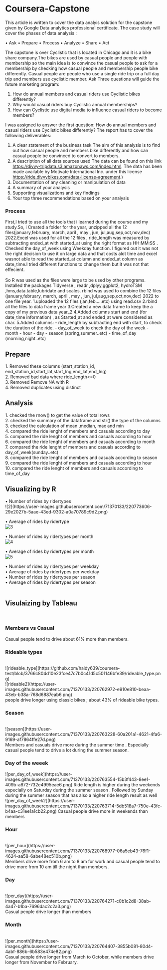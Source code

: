 # Coursera-Capstone 
This article is written to cover the data analyis solution for the capstone given by Google Data analytics professional certificate. The case study will cover the phases of data analysis :

•	Ask
•	Prepare
•	Process
•	Analyze
•	Share
•	Act


The capstone is over Cyclistic that is located in Chicago and it is a bike share company.The bikes are used by casual people and people with membership so the main idea is to convince the casual people to ask for a membership by checking how casual people and membership people bike differently. Casual people are people who use a single ride trip or a full day trip and members use cyclistic member.
Ask Three questions will guide the future marketing program: 
1. How do annual members and casual riders use Cyclistic bikes differently? 
2. Why would casual riders buy Cyclistic annual memberships? 
3. How can Cyclistic use digital media to influence casual riders to become members?

I was assigned to answer the first question: How do annual members and casual riders use Cyclistic bikes differently?
The report has to cover the following deliverables: 
1.	A clear statement of the business task 
The aim of this analysis is to find out how casual people and members bike differently and how can casual people be convinced to convert to members.
2.	A description of all data sources used 
The data can be found on this link https://divvy-tripdata.s3.amazonaws.com/index.html.
The data has been made available by Motivate International Inc. under this license https://ride.divvybikes.com/data-license-agreement.)
3.	Documentation of any cleaning or manipulation of data
4.	A summary of your analysis 
5.	Supporting visualizations and key findings 
6.	Your top three recommendations based on your analysis

<h3>Process</h3>
First,I tried to use all the tools that i learned during the course and my study.So, i Created a folder for the year, unzipped all the 12 files(january,february, march, april , may , jun, jul,aug,sep,oct,nov,dec) 2022.Excel was used for all the 12 files , ride_length was measured by subtracting ended_at with started_at using the right format as HH:MM:SS . Checked the day_of_week using Weekday function. I figured out it was not the right decision to use it on large data and that costs alot time and excel wasnot able to read the started_at column and ended_at column as date_time.I tried different functions to change them but it was not that effecient.
<br>
<br>
So R was used as the files were large to be used by other programs. Installed the packages Tidyverse , readr ,dplyy,ggplot2, hydroTSM ,hms,data.table,lubridate and scales. rbind was used to combine the 12 files (january,february, march, april , may , jun, jul,aug,sep,oct,nov,dec) 2022 to one file year.
1.uploaded the 12 files (jan,feb.....etc) using read.csv 
2.rbind all the files to data frame year 
3.Created a new data frame to keep the a copy of my previous data year_2 
4.Added columns start and end (for date_time information) , as Started_at and ended_at were considered as char. 
5.Added columns:
- ride_length by subtracting end with start, to check the duration of the ride. 
- day_of_week to check the day of the week
- month 
- hour 
- day 
- season (spring,summer..etc) 
- time_of_day (morning,night..etc) 

<h2>Prepare</h2>
1.	Removed these columns (start_station_id, end_station_id,start_lat,start_lng,end_lat,end_lng)<br> 
2.	Removed bad data where ride_length<=0 <br>
3.	Removed Remove NA with R <br>
4.	Removed duplicates using distinct<br>


<h2>Analysis </h2>
1.	checked the rnow() to get the value of total rows<br>
2.	checked the summary of the dataframe and str() the type of the columns<br>
3.	checked the calculation of mean ,median, max and min<br>
4.	compared the ride lenght of members and casuals according to day<br>
5.	compared the ride lenght of members and casuals according to hour<br>
6.	compared the ride lenght of members and casuals according to month<br>
7.	compared the ride lenght of members and casuals according to day_of_week(sunday..etc)<br>
8.	compared the ride lenght of members and casuals according to season<br>
9.	compared the ride lenght of members and casuals according to hour<br>
10.	compared the ride lenght of members and casuals according to time_of_day<br>


<h2>Visualizing by R </h2>
•	Number of rides by ridertypes<br> ![2](https://user-images.githubusercontent.com/71370133/220773606-29e2027b-5aae-43ed-9302-a0a70789c9d2.png)


•	Average of rides by ridertype<br> ![3](https://user-images.githubusercontent.com/71370133/220773302-d0f77cb1-bacd-4c74-b986-e6796e427bb3.png)

•	Number of rides by ridertypes per month <br>![4](https://user-images.githubusercontent.com/71370133/220773385-385a2708-db2c-4bd5-9473-c604b9e8a074.png)

•	Average of rides by ridertypes per month <br>![5](https://user-images.githubusercontent.com/71370133/220773406-5ae9173f-8abb-4e83-afaf-b692f0e43df0.png)

•	Number of rides by ridertypes per weekday<br> 
•	Average of rides by ridertypes per weekday<br>
•	Number of rides by ridertypes per season <br>
•	Average of rides by ridertypes per season<br>
<br>
<h2>Visulaizing by Tableau</h2>
<br>
<h3>Members vs Casual</h3>
<p>


Casual people tend to drive about 61% more than members.
<br>
<h3>Rideable types</h3>
<br>
![rideable_type](https://github.com/haidy639/coursera-test/blob/3766c804d10e23fce47c7b0c41d5c501146bfe39/rideable_type.png)
<br>
![rideable2](https://user-images.githubusercontent.com/71370133/220762972-e910e810-beaa-43eb-b38a-768d6887eab6.png)
<br>
people drive longer using classic bikes ; about 43% of rideable bike types.
<br>
<h3>Season</h3>
<br>
![season](https://user-images.githubusercontent.com/71370133/220763228-60a201a1-4621-4fa6-9169-af7864ffe27d.png)
<br>
Members and casuals drive more during the summer time . Especially casual people tend to drive a lot during the summer season.
<br>
<h3>Day of the weeek</h3>
![per_day_of_week](https://user-images.githubusercontent.com/71370133/220763554-15b3f443-8ee1-409b-a872-732e4995eae6.png)<right>
Ride length is higher during the weekends especially on Saturday during the summer season . Followed by Sunday during the summer season that has also a higher ride length result as well
<br>
![per_day_of_week2](https://user-images.githubusercontent.com/71370133/220763714-5db518a7-750e-43fc-b4aa-c31ee1a1cb22.png)
Casual people drive more in weekends than members
<h3>Hour</h3>
<br>
![per_hour](https://user-images.githubusercontent.com/71370133/220768977-06a5eb43-76f1-4624-aa58-6abe48ec510b.png)
<br>
Members drive more from 6 am to 8 am for work and casual people tend to drive more from 10 am till the night than members.
<br>
<h3>Day</h3>
<br>
![per_day](https://user-images.githubusercontent.com/71370133/220764271-c0b1c2d8-38ab-4a47-b1ba-7696dac2c2a3.png)
<br>
Casual people drive longer than members
<h3>Month</h3>
<br>
![per_month](https://user-images.githubusercontent.com/71370133/220764407-3855b081-80d4-4abf-886b-6b583e474e82.png)
<br>
Casual people drive longer from March to October, while members drive longer from November to February. 
</p>












